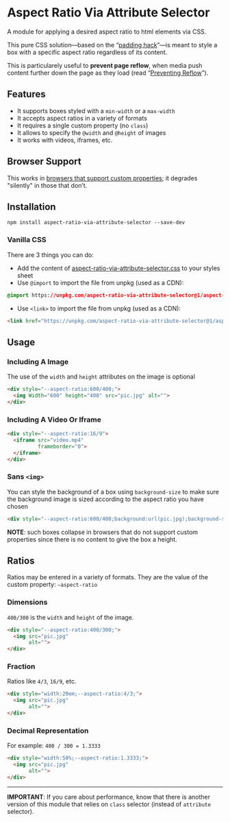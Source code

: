 # Aspect Ratio Via Attribute Selector

A module for applying a desired aspect ratio to html elements via CSS.

This pure CSS solution&mdash;based on the “[padding hack](https://alistapart.com/article/creating-intrinsic-ratios-for-video)”&mdash;is meant to style a box with a specific aspect ratio regardless of its content.

This is particularely useful to **prevent page reflow**, when media push content further down the page as they load (read “[Preventing Reflow](http://cssmojo.com/aspect-ratio-using-custom-properties-and-calc/)”).

## Features
   
   * It supports boxes styled with a `min-width` or a `max-width`
   * It accepts aspect ratios in a variety of formats
   * It requires a single custom property (no `class`)
   * It allows to specify the `@width` and `@height` of images
   * It works with videos, iframes, etc.

## Browser Support

This works in [browsers that support custom properties](http://caniuse.com/#feat=css-variables); it degrades "silently" in those that don’t.

## Installation

```
npm install aspect-ratio-via-attribute-selector --save-dev
```

### Vanilla CSS

There are 3 things you can do:

   * Add the content of [aspect-ratio-via-attribute-selector.css](https://github.com/thierryk/aspect-ratio-via-css/blob/master/aspect-ratio-via-attribute-selector/aspect-ratio-via-attribute-selector.css) to your styles sheet
   * Use `@import` to import the file from unpkg (used as a CDN):
   
   ```css
   @import https://unpkg.com/aspect-ratio-via-attribute-selector@1/aspect-ratio-via-attribute-selector.css;
   ```
   
   * Use `<link>` to import the file from unpkg (used as a CDN):
   
   ```html
   <link href="https://unpkg.com/aspect-ratio-via-attribute-selector@1/aspect-ratio-via-attribute-selector.css" />
   ```
   
## Usage

### Including A Image

The use of the `width` and `height` attributes on the image is optional

```html
<div style="--aspect-ratio:600/400;">
  <img Width="600" height="400" src="pic.jpg" alt="">
</div>
```

### Including A Video Or Iframe

``` html
<div style="--aspect-ratio:16/9">
  <iframe src="video.mp4"  
          frameborder="0">
  </iframe>
</div>
```

### Sans `<img>`

You can style the background of a box using `background-size` to make sure the background image is sized according to the aspect ratio you have chosen

``` html
<div style="--aspect-ratio:600/400;background:url(pic.jpg);background-size:cover;"></div>
```

**NOTE**: such boxes collapse in browsers that do not support custom properties since there is no content to give the box a height.

## Ratios

Ratios may be entered in a variety of formats. They are the value of the custom property: `—aspect-ratio`

### Dimensions

`400/300` is the `width` and `height` of the image. 

``` html
<div style="--aspect-ratio:400/300;">
  <img src="pic.jpg" 
       alt="">
</div>
```

### Fraction

Ratios like `4/3`, `16/9`, etc.

``` html
<div style="width:20em;--aspect-ratio:4/3;">
  <img src="pic.jpg" 
       alt="">
</div>
```

### Decimal Representation

For example: `400 / 300 = 1.3333`

``` html
<div style="width:50%;--aspect-ratio:1.3333;">
  <img src="pic.jpg" 
       alt="">
</div>
```

___

**IMPORTANT**: If you care about performance, know that there is another version of this module that relies on `class` selector (instead of `attribute` selector).
